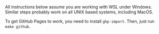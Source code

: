 All instructions below assume you are working with WSL under Windows.
Similar steps probably work on all UNIX based systems, including MacOS.

To get GitHub Pages to work, you need to install `ghp-import`.
Then, just run `make github`.

